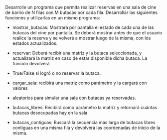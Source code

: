 Desarrolle un programa que permita realizar reservas en una sala de cine de barrio
de N filas con M butacas por cada fila. Desarrollar las siguientes funciones y
utilizarlas en un mismo programa:

- mostrar_butacas: Mostrará por pantalla el estado de cada una de las butacas
del cine por pantalla. Se deberá mostrar antes de que el usuario realice la reserva
y se volverá a mostrar luego de la misma, con los estados actualizados.

- reservar: Deberá recibir una matriz y la butaca seleccionada, y actualizará la
matriz en caso de estar disponible dicha butaca. La función devolverá

- True/False si logró o no reservar la butaca.

- cargar_sala: recibirá una matriz como parámetro y Ia cargará con valores

- aleatorios para simular una sala con butacas ya reservadas.

- butacas_libres: Recibirá como parámetro la matriz y retornará cuántas butacas desocupadas hay en la sala.

- butacas_contiguas: Buscará la secuencia más larga de butacas libres contiguas en una misma fila y devolverá las coordenadas de inicio de la misma.